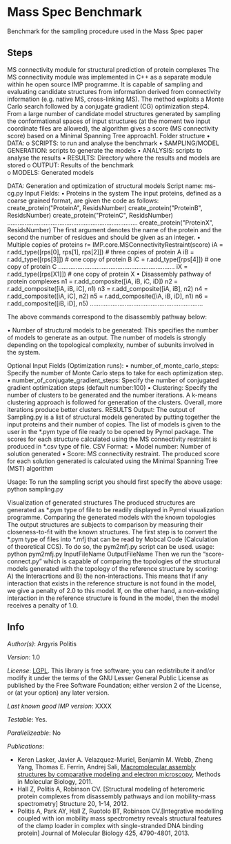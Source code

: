 # Mass Spec Benchmark

Benchmark for the sampling procedure used in the Mass Spec paper

## Steps

MS connectivity module for structural prediction of protein complexes
The MS connectivity module was implemented in C++ as a separate module within he open source IMP programme. It is capable of sampling and evaluating candidate structures from information derived from connectivity information (e.g. native MS, cross-linking MS). The method exploits a Monte Carlo search followed by a conjugate gradient (CG) optimization step4. From a large number of candidate model structures generated by sampling the conformational spaces of input structures (at the moment two input coordinate files are allowed), the algorithm gives a score (MS connectivity score) based on a Minimal Spanning Tree approach1.
Folder structure
•	DATA:
o	SCRIPTS: to run and analyse the benchmark
•	SAMPLING/MODEL GENERATION: scripts to generate the models
•	ANALYSIS: scripts to analyse the results
•	RESULTS:  Directory where the results and models are stored
o	OUTPUT: Results of the benchmark	
o	MODELS: Generated models

DATA:
 Generation and optimization of structural models
Script name: ms-cg.py
Input Fields:
•	Proteins in the system 
The input proteins, defined as a coarse grained format, are given the code as follows:
    create_protein("ProteinA", ResidsNumber)
    create_protein("ProteinB", ResidsNumber) 
    create_protein("ProteinC", ResidsNumber)
    …………………………………………………………………
    create_protein("ProteinX", ResidsNumber)
The first argument denotes the name of the protein and the second the number of residues and should be given as an integer.
•	Multiple copies of proteins
        r= IMP.core.MSConnectivityRestraint(score)
        iA = r.add_type([rps[0], rps[1], rps[2]]) # three copies of protein A
        iB = r.add_type([rps[3]]) # one copy of protein B
        iC = r.add_type([rps[4]]) # one copy of protein C
	        ………………………………………………………….
         iX = r.add_type([rps[X1]]) # one copy of protein X
•	Disassembly pathway of protein complexes
        n1 = r.add_composite([iA, iB, iC, iD])
        n2 = r.add_composite([iA, iB, iC], n1)
        n3 = r.add_composite([iA, iB], n2)
        n4 = r.add_composite([iA, iC], n2)
        n5 = r.add_composite([iA, iB, iD], n1)
        n6 = r.add_composite([iB, iD], n5)
        ………………………………………………………..

The above commands correspond to the disassembly pathway below:
 
   
•	Number of structural models to be generated: 
This specifies the number of models to generate as an output. The number of models is strongly depending on the topological complexity, number of subunits involved in the system.

Optional Input Fields (Optimization runs):
•	number_of_monte_carlo_steps:  Specify the number of Monte Carlo steps to take for each optimization step.
•	number_of_conjugate_gradient_steps: Specify the number of conjugated gradient optimization steps (default number:100)
•	Clustering: Specify the number of clusters to be generated and the number iterations. A k-means clustering approach is followed for generation of the clusters. Overall, more iterations produce better clusters.
RESULTS
Output:
The output of Sampling.py is a list of structural models generated by putting together the input proteins and their number of copies. The list of models is given to the user in the *.pym type of file ready to be opened by Pymol package. The scores for each structure calculated using the MS connectivity restraint is produced in *.csv type of file.
CSV Format:
•	Model number: Number of solution generated
•	Score: MS connectivity restraint. The produced score for each solution generated is calculated using the Minimal Spanning Tree (MST) algorithm

Usage:  To run the sampling script you should first specify the above 
usage: python sampling.py  

Visualization of generated structures
The produced structures are generated as *.pym type of file to be readily displayed in Pymol visualization programme. 
Comparing the generated models with the known topologies
The output structures are subjects to comparison by measuring their closeness-to-fit with the known structures. The first step is to convert the *.pym type of files into *.mfj that can be read by Mobcal Code (Calculation of theoretical CCS). To do so, the pym2mfj.py script can be used. 
usage: python pym2mfj.py InputFileName OutputFileName
Then we run the “score-connect.py” which is capable of comparing the topologies of the structural models generated with the topology of the reference structure by scoring: A) the Interacrtions and B) the non-interactions. This means that if any interaction that exists in the reference structure is not found in the model, we give a penalty of 2.0 to this model. If, on the other hand, a non-existing interaction in the reference structure is found in the model, then the model receives a penalty of 1.0.


## Info

_Author(s)_: Argyris Politis

_Version_: 1.0

_License_: [LGPL](http://www.gnu.org/licenses/old-licenses/lgpl-2.1.html).
This library is free software; you can redistribute it and/or
modify it under the terms of the GNU Lesser General Public
License as published by the Free Software Foundation; either
version 2 of the License, or (at your option) any later version.

_Last known good IMP version_: XXXX

_Testable_: Yes.

_Parallelizeable_: No

_Publications_:
 - Keren Lasker, Javier A. Velazquez-Muriel, Benjamin M. Webb, Zheng Yang, Thomas E. Ferrin, Andrej Sali, [Macromolecular assembly structures by comparative modeling and electron microscopy](http://salilab.org/pdf/Lasker_MethodsMolBiol_2011.pdf), Methods in Molecular Biology, 2011.
 - Hall Z, Politis A, Robinson CV. [Structural modeling of heteromeric protein complexes from disassembly pathways and ion mobility-mass spectrometry] Structure 20, 1-14, 2012.
 - Politis A, Park AY, Hall Z, Ruotolo BT, Robinson CV.[Integrative modelling coupled with ion mobility mass spectrometry reveals structural features of the clamp loader in complex with single-stranded DNA binding protein] Journal of Molecular Biology 425, 4790-4801, 2013. 
